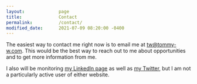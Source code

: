 ```yaml
---
layout:             page
title:              Contact
permalink:          /contact/
modified_date:      2021-07-09 08:20:00 -0400
---
```


The easiest way to contact me right now is to email me at [tw@tommy-w.com](mailto:tw@tommy-w.com). This would be the best way to reach out to me about opportunities and to get more information from me.

I also will be monitoring [my LinkedIn page](https://linkedin.com/tommy-white-5083b3109/) as well as [my Twitter](https://twitter.com/tommywhiteml/), but I am not a particularly active user of either website.
